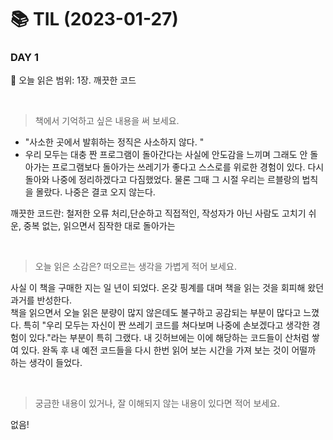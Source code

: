 # :books: TIL (2023-01-27)

### DAY 1
🔖 오늘 읽은 범위: 1장. 깨끗한 코드

<br>

> 책에서 기억하고 싶은 내용을 써 보세요.

- "사소한 곳에서 발휘하는 정직은 사소하지 않다. "
- 우리 모두는 대충 짠 프로그램이 돌아간다는 사실에 안도감을 느끼며 그래도 안 돌아가는 프로그램보다 돌아가는 쓰레기가 좋다고 스스로를 위로한 경험이 있다. 다시 돌아와 나중에 정리하겠다고 다짐했었다. 물론 그때 그 시절 우리는 르블랑의 법칙을 몰랐다. 나중은 결코 오지 않는다.


깨끗한 코드란: 철저한 오류 처리,단순하고 직접적인, 작성자가 아닌 사람도 고치기 쉬운, 중복 없는, 읽으면서 짐작한 대로 돌아가는

<br>

> 오늘 읽은 소감은? 떠오르는 생각을 가볍게 적어 보세요.

사실 이 책을 구매한 지는 일 년이 되었다. 온갖 핑계를 대며 책을 읽는 것을 회피해 왔던 과거를 반성한다.  
책을 읽으면서 오늘 읽은 분량이 많지 않은데도 불구하고 공감되는 부분이 많다고 느꼈다. 특히 "우리 모두는 자신이 짠 쓰레기 코드를 쳐다보며 나중에 손보겠다고 생각한 경험이 있다."라는 부분이 특히 그랬다. 내 깃허브에는 이에 해당하는 코드들이 산처럼 쌓여 있다. 완독 후 내 예전 코드들을 다시 한번 읽어 보는 시간을 가져 보는 것이 어떨까 하는 생각이 들었다.

<br>

> 궁금한 내용이 있거나, 잘 이해되지 않는 내용이 있다면 적어 보세요.

없음!
